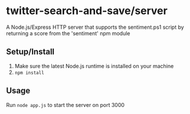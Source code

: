 # twitter-search-and-save/server
A Node.js/Express HTTP server that supports the sentiment.ps1 script by returning a score from the 'sentiment' npm module

## Setup/Install
1. Make sure the latest Node.js runtime is installed on your machine
2. `npm install`

## Usage
Run `node app.js` to start the server on port 3000